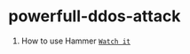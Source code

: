 # powerfull-ddos-attack
1. How to use Hammer [`Watch it`](http://www.youtube.com/watch?v=HVbRUhX2EPo) 
